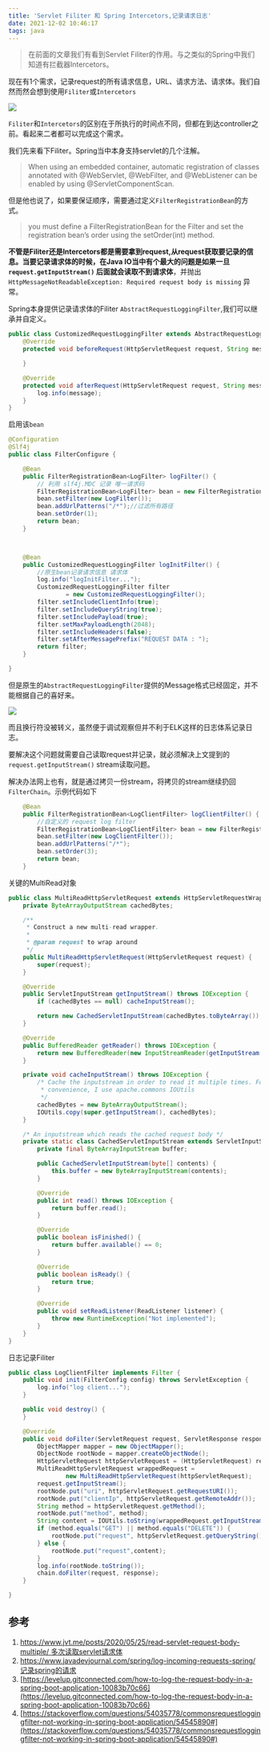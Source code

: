 ```yaml
---
title: 'Servlet Filiter 和 Spring Intercetors,记录请求日志'
date: 2021-12-02 10:46:17
tags: java
---
```

> 在前面的文章我们有看到Servlet Filiter的作用。与之类似的Spring中我们知道有拦截器Intercetors。

现在有1个需求，记录request的所有请求信息，URL、请求方法、请求体。我们自然而然会想到使用`Filiter`或`Intercetors`

![](https://vison-blog.oss-cn-beijing.aliyuncs.com/20211201133516.png)

`Filiter`和`Intercetors`的区别在于所执行的时间点不同，但都在到达controller之前。看起来二者都可以完成这个需求。

<!--more-->

我们先来看下Filiter。Spring当中本身支持servlet的几个注解。

>When using an embedded container, automatic registration of classes annotated with @WebServlet, @WebFilter, and @WebListener can be enabled by using @ServletComponentScan.

但是他也说了，如果要保证顺序，需要通过定义`FilterRegistrationBean`的方式。

> you must define a FilterRegistrationBean for the Filter and set the registration bean’s order using the setOrder(int) method.


**不管是Filiter还是Intercetors都是需要拿到request,从request获取要记录的信息。当要记录请求体的时候，在Java IO当中有个最大的问题是如果一旦`request.getInputStream()` 后面就会读取不到请求体**，并抛出`HttpMessageNotReadableException: Required request body is missing` 异常。

Spring本身提供记录请求体的Filiter `AbstractRequestLoggingFilter`,我们可以继承并自定义。

```java
public class CustomizedRequestLoggingFilter extends AbstractRequestLoggingFilter {
    @Override
    protected void beforeRequest(HttpServletRequest request, String message) {

    }

    @Override
    protected void afterRequest(HttpServletRequest request, String message) {
        log.info(message);
    }
}
```

启用该`bean`

```java
@Configuration
@Slf4j
public class FilterConfigure {

    @Bean
    public FilterRegistrationBean<LogFilter> logFilter() {
        // 利用 slf4j.MDC 记录 唯一请求码
        FilterRegistrationBean<LogFilter> bean = new FilterRegistrationBean<LogFilter>();
        bean.setFilter(new LogFilter());
        bean.addUrlPatterns("/*");//过滤所有路径
        bean.setOrder(1);
        return bean;
    }



    @Bean
    public CustomizedRequestLoggingFilter logInitFilter() {
        //原生bean记录请求信息 请求体
        log.info("logInitFilter...");
        CustomizedRequestLoggingFilter filter
                = new CustomizedRequestLoggingFilter();
        filter.setIncludeClientInfo(true);
        filter.setIncludeQueryString(true);
        filter.setIncludePayload(true);
        filter.setMaxPayloadLength(2048);
        filter.setIncludeHeaders(false);
        filter.setAfterMessagePrefix("REQUEST DATA : ");
        return filter;
    }

}
```

但是原生的`AbstractRequestLoggingFilter`提供的Message格式已经固定，并不能根据自己的喜好来。

![](https://vison-blog.oss-cn-beijing.aliyuncs.com/20211202103252.png)

而且换行符没被转义，虽然便于调试观察但并不利于ELK这样的日志体系记录日志。

要解决这个问题就需要自己读取request并记录，就必须解决上文提到的`request.getInputStream()` stream读取问题。

解决办法网上也有，就是通过拷贝一份stream，将拷贝的stream继续扔回`FilterChain`。示例代码如下

```java
    @Bean
    public FilterRegistrationBean<LogClientFilter> logClientFilter() {
        //自定义的 request log filter
        FilterRegistrationBean<LogClientFilter> bean = new FilterRegistrationBean<LogClientFilter>();
        bean.setFilter(new LogClientFilter());
        bean.addUrlPatterns("/*");
        bean.setOrder(3);
        return bean;
    }
```

关键的MultiRead对象

```java
public class MultiReadHttpServletRequest extends HttpServletRequestWrapper {
    private ByteArrayOutputStream cachedBytes;

    /**
     * Construct a new multi-read wrapper.
     *
     * @param request to wrap around
     */
    public MultiReadHttpServletRequest(HttpServletRequest request) {
        super(request);
    }

    @Override
    public ServletInputStream getInputStream() throws IOException {
        if (cachedBytes == null) cacheInputStream();

        return new CachedServletInputStream(cachedBytes.toByteArray());
    }

    @Override
    public BufferedReader getReader() throws IOException {
        return new BufferedReader(new InputStreamReader(getInputStream()));
    }

    private void cacheInputStream() throws IOException {
        /* Cache the inputstream in order to read it multiple times. For
         * convenience, I use apache.commons IOUtils
         */
        cachedBytes = new ByteArrayOutputStream();
        IOUtils.copy(super.getInputStream(), cachedBytes);
    }

    /* An inputstream which reads the cached request body */
    private static class CachedServletInputStream extends ServletInputStream {
        private final ByteArrayInputStream buffer;

        public CachedServletInputStream(byte[] contents) {
            this.buffer = new ByteArrayInputStream(contents);
        }

        @Override
        public int read() throws IOException {
            return buffer.read();
        }

        @Override
        public boolean isFinished() {
            return buffer.available() == 0;
        }

        @Override
        public boolean isReady() {
            return true;
        }

        @Override
        public void setReadListener(ReadListener listener) {
            throw new RuntimeException("Not implemented");
        }
    }
}

```

日志记录Filiter


```java
public class LogClientFilter implements Filter {
    public void init(FilterConfig config) throws ServletException {
        log.info("log client...");
    }

    public void destroy() {
    }

    @Override
    public void doFilter(ServletRequest request, ServletResponse response, FilterChain chain) throws ServletException, IOException {
        ObjectMapper mapper = new ObjectMapper();
        ObjectNode rootNode = mapper.createObjectNode();
        HttpServletRequest httpServletRequest = (HttpServletRequest) request;
        MultiReadHttpServletRequest wrappedRequest =
                new MultiReadHttpServletRequest(httpServletRequest);
        request.getInputStream();
        rootNode.put("uri", httpServletRequest.getRequestURI());
        rootNode.put("clientIp", httpServletRequest.getRemoteAddr());
        String method = httpServletRequest.getMethod();
        rootNode.put("method", method);
        String content = IOUtils.toString(wrappedRequest.getInputStream());
        if (method.equals("GET") || method.equals("DELETE")) {
            rootNode.put("request", httpServletRequest.getQueryString());
        } else {
            rootNode.put("request",content);
        }
        log.info(rootNode.toString());
        chain.doFilter(request, response);
    }

}
```



## 参考

1. [https://www.jvt.me/posts/2020/05/25/read-servlet-request-body-multiple/ 多次读取servlet请求体](https://www.jvt.me/posts/2020/05/25/read-servlet-request-body-multiple/)
2. [https://www.javadevjournal.com/spring/log-incoming-requests-spring/ 记录spring的请求](https://www.javadevjournal.com/spring/log-incoming-requests-spring/)
3. [https://levelup.gitconnected.com/how-to-log-the-request-body-in-a-spring-boot-application-10083b70c66](https://levelup.gitconnected.com/how-to-log-the-request-body-in-a-spring-boot-application-10083b70c66)
4.   [https://stackoverflow.com/questions/54035778/commonsrequestloggingfilter-not-working-in-spring-boot-application/54545890#](https://stackoverflow.com/questions/54035778/commonsrequestloggingfilter-not-working-in-spring-boot-application/54545890#)